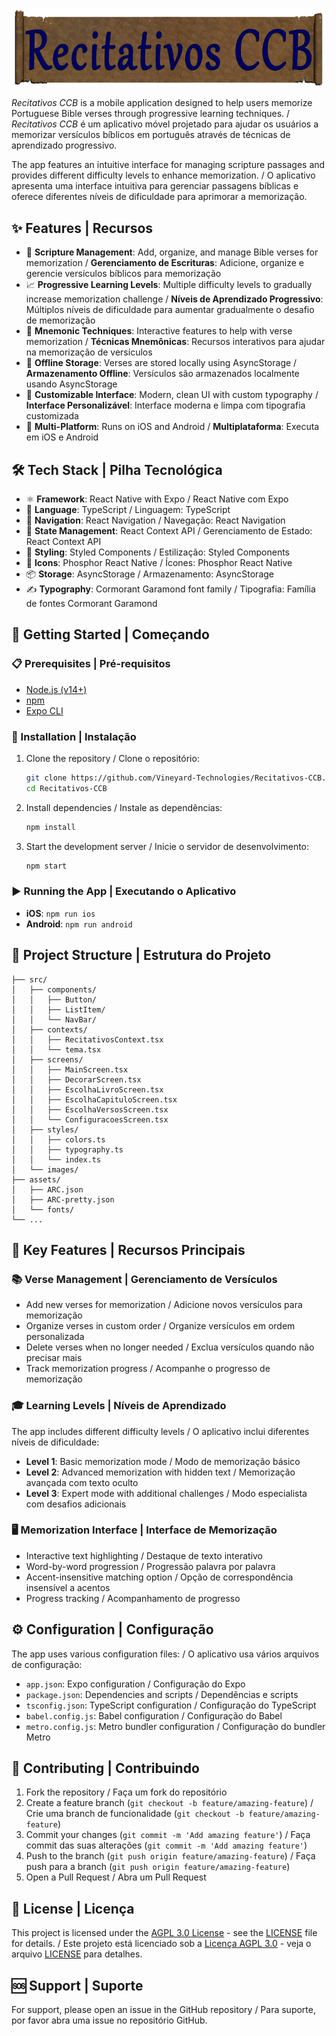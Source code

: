 ![Recitativos CCB Logo](src/images/RecitativosCCBGitHubLogo.webp)

*Recitativos CCB* is a mobile application designed to help users memorize Portuguese Bible verses through progressive learning techniques. / *Recitativos CCB* é um aplicativo móvel projetado para ajudar os usuários a memorizar versículos bíblicos em português através de técnicas de aprendizado progressivo.

The app features an intuitive interface for managing scripture passages and provides different difficulty levels to enhance memorization. / O aplicativo apresenta uma interface intuitiva para gerenciar passagens bíblicas e oferece diferentes níveis de dificuldade para aprimorar a memorização.

## ✨ Features | Recursos

- 📖 **Scripture Management**: Add, organize, and manage Bible verses for memorization / **Gerenciamento de Escrituras**: Adicione, organize e gerencie versículos bíblicos para memorização
- 📈 **Progressive Learning Levels**: Multiple difficulty levels to gradually increase memorization challenge / **Níveis de Aprendizado Progressivo**: Múltiplos níveis de dificuldade para aumentar gradualmente o desafio de memorização
- 🧠 **Mnemonic Techniques**: Interactive features to help with verse memorization / **Técnicas Mnemônicas**: Recursos interativos para ajudar na memorização de versículos
- 💾 **Offline Storage**: Verses are stored locally using AsyncStorage / **Armazenamento Offline**: Versículos são armazenados localmente usando AsyncStorage
- 🎨 **Customizable Interface**: Modern, clean UI with custom typography / **Interface Personalizável**: Interface moderna e limpa com tipografia customizada
- 📱 **Multi-Platform**: Runs on iOS and Android / **Multiplataforma**: Executa em iOS e Android

## 🛠️ Tech Stack | Pilha Tecnológica

- ⚛️ **Framework**: React Native with Expo / React Native com Expo
- 📝 **Language**: TypeScript / Linguagem: TypeScript
- 🧭 **Navigation**: React Navigation / Navegação: React Navigation
- 🔄 **State Management**: React Context API / Gerenciamento de Estado: React Context API
- 💅 **Styling**: Styled Components / Estilização: Styled Components
- 🎯 **Icons**: Phosphor React Native / Ícones: Phosphor React Native
- 📦 **Storage**: AsyncStorage / Armazenamento: AsyncStorage
- ✍️ **Typography**: Cormorant Garamond font family / Tipografia: Família de fontes Cormorant Garamond


## 🚀 Getting Started | Começando

### 📋 Prerequisites | Pré-requisitos

- [Node.js (v14+)](https://nodejs.org/)
- [npm](https://www.npmjs.com/)
- [Expo CLI](https://docs.expo.dev/get-started/installation/)

### 💾 Installation | Instalação

1. Clone the repository / Clone o repositório:
   ```bash
   git clone https://github.com/Vineyard-Technologies/Recitativos-CCB.git
   cd Recitativos-CCB
   ```

2. Install dependencies / Instale as dependências:
   ```bash
   npm install
   ```

3. Start the development server / Inicie o servidor de desenvolvimento:
   ```bash
   npm start
   ```

### ▶️ Running the App | Executando o Aplicativo

- **iOS**: `npm run ios`
- **Android**: `npm run android`

## 📁 Project Structure | Estrutura do Projeto

```
├── src/
│   ├── components/
│   │   ├── Button/
│   │   ├── ListItem/
│   │   └── NavBar/
│   ├── contexts/
│   │   ├── RecitativosContext.tsx
│   │   └── tema.tsx
│   ├── screens/
│   │   ├── MainScreen.tsx
│   │   ├── DecorarScreen.tsx
│   │   ├── EscolhaLivroScreen.tsx
│   │   ├── EscolhaCapituloScreen.tsx
│   │   ├── EscolhaVersosScreen.tsx
│   │   └── ConfiguracoesScreen.tsx
│   ├── styles/
│   │   ├── colors.ts
│   │   ├── typography.ts
│   │   └── index.ts
│   └── images/
├── assets/
│   ├── ARC.json
│   ├── ARC-pretty.json 
│   └── fonts/
└── ...
```

## 🎯 Key Features | Recursos Principais

### 📚 Verse Management | Gerenciamento de Versículos
- Add new verses for memorization / Adicione novos versículos para memorização
- Organize verses in custom order / Organize versículos em ordem personalizada
- Delete verses when no longer needed / Exclua versículos quando não precisar mais
- Track memorization progress / Acompanhe o progresso de memorização

### 🎓 Learning Levels | Níveis de Aprendizado
The app includes different difficulty levels / O aplicativo inclui diferentes níveis de dificuldade:

- **Level 1**: Basic memorization mode / Modo de memorização básico
- **Level 2**: Advanced memorization with hidden text / Memorização avançada com texto oculto
- **Level 3**: Expert mode with additional challenges / Modo especialista com desafios adicionais

### 🖥️ Memorization Interface | Interface de Memorização
- Interactive text highlighting / Destaque de texto interativo
- Word-by-word progression / Progressão palavra por palavra
- Accent-insensitive matching option / Opção de correspondência insensível a acentos
- Progress tracking / Acompanhamento de progresso

## ⚙️ Configuration | Configuração

The app uses various configuration files: / O aplicativo usa vários arquivos de configuração:

- `app.json`: Expo configuration / Configuração do Expo
- `package.json`: Dependencies and scripts / Dependências e scripts
- `tsconfig.json`: TypeScript configuration / Configuração do TypeScript
- `babel.config.js`: Babel configuration / Configuração do Babel
- `metro.config.js`: Metro bundler configuration / Configuração do bundler Metro

## 🤝 Contributing | Contribuindo

1. Fork the repository / Faça um fork do repositório
2. Create a feature branch (`git checkout -b feature/amazing-feature`) / Crie uma branch de funcionalidade (`git checkout -b feature/amazing-feature`)
3. Commit your changes (`git commit -m 'Add amazing feature'`) / Faça commit das suas alterações (`git commit -m 'Add amazing feature'`)
4. Push to the branch (`git push origin feature/amazing-feature`) / Faça push para a branch (`git push origin feature/amazing-feature`)
5. Open a Pull Request / Abra um Pull Request

## 📄 License | Licença

This project is licensed under the [AGPL 3.0 License](https://www.gnu.org/licenses/agpl-3.0.html.en) - see the [LICENSE](LICENSE) file for details. / Este projeto está licenciado sob a [Licença AGPL 3.0](https://www.gnu.org/licenses/agpl-3.0.pt-br.html) - veja o arquivo [LICENSE](LICENSE) para detalhes.

## 🆘 Support | Suporte

For support, please open an issue in the GitHub repository / Para suporte, por favor abra uma issue no repositório GitHub.
